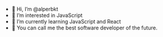 - 👋 Hi, I’m @alperbkt
- 👀 I’m interested in JavaScript 
- 🌱 I’m currently learning JavaScript and React
- 🚀 You can call me the best software developer of the future.

<!---
alperbkt/alperbkt is a ✨ special ✨ repository because its `README.md` (this file) appears on your GitHub profile.
You can click the Preview link to take a look at your changes.
--->
